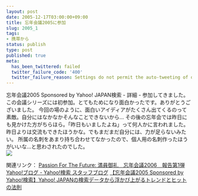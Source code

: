 ```yaml
---
layout: post
date: 2005-12-17T03:00:00+09:00
title: 忘年会議2005に参加
slug: 2005_1
tags:
- 携帯から
status: publish
type: post
published: true
meta:
  has_been_twittered: failed
  twitter_failure_code: '400'
  twitter_failure_reason: Settings do not permit the auto-tweeting of old posts
---
```

<div class="caption">
忘年会議2005 Sponsored by Yahoo! JAPAN検索 - 詳細 -
参加してきました。
この会議シリーズには初参加。とてもためになり面白かったです。ありがとうございました。
今回の場のように、面白いアイディアがたくさん出てくるのって素敵。自分にはなかなかそんなことできないから…
その後の忘年会では昨日にも見かけた方がちらほら。「昨日もいましたよね」って何人かに言われました。
昨日よりは交流もできたほうかな。でもまだまだ自分には、力が足らないみたい。
所属の名刺をあまり持ち合わせてなかったので、個人用の名刺作ったほうがいいな…と思わされたのでした。
</div>
<div class="photo"><img src="/images/uploads/blog-photo-1134827050.95-0.jpg" /></div>

<!--more-->
関連リンク：
<a href="http://www.ringolab.com/note/daiya/archives/004075.html" title="Passion For The Future: 満員御礼　忘年会議2006　報告第1弾">Passion For The Future: 満員御礼　忘年会議2006　報告第1弾</a>
<a href="http://blogs.yahoo.co.jp/yjsearchblog/archive/2005/12/19" title="Yahoo!ブログ - Yahoo!検索 スタッフブログ">Yahoo!ブログ - Yahoo!検索 スタッフブログ</a>
<a href="http://bb.watch.impress.co.jp/cda/event/12252.html" title="【忘年会議2005 Sponsored by Yahoo!検索】Yahoo! JAPANの検索データから浮かび上がるトレンドとヒットの法則">【忘年会議2005 Sponsored by Yahoo!検索】Yahoo! JAPANの検索データから浮かび上がるトレンドとヒットの法則</a>
